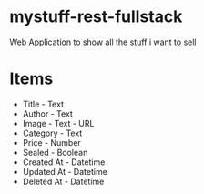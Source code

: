 # mystuff-rest-fullstack
Web Application to show all the stuff i want to sell

# Items
* Title - Text
* Author - Text
* Image - Text - URL
* Category - Text
* Price - Number
* Sealed - Boolean
* Created At - Datetime
* Updated At - Datetime
* Deleted At - Datetime
